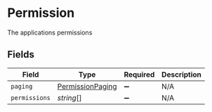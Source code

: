 # Permission

The applications permissions


## Fields

| Field                                                       | Type                                                        | Required                                                    | Description                                                 |
| ----------------------------------------------------------- | ----------------------------------------------------------- | ----------------------------------------------------------- | ----------------------------------------------------------- |
| `paging`                                                    | [PermissionPaging](../../models/shared/permissionpaging.md) | :heavy_minus_sign:                                          | N/A                                                         |
| `permissions`                                               | *string*[]                                                  | :heavy_minus_sign:                                          | N/A                                                         |